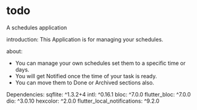 # todo

A schedules application

introduction:
This Application is for managing your schedules.

about:
- You can manage your own schedules set them to a specific time or days.
- You will get Notified once the time of your task is ready.
- You can move them to Done or Archived sections also.  

Dependencies:
  sqflite: ^1.3.2+4
  intl: ^0.16.1
  bloc: ^7.0.0
  flutter_bloc: ^7.0.0
  dio: ^3.0.10
  hexcolor: ^2.0.0
  flutter_local_notifications: ^9.2.0
  

